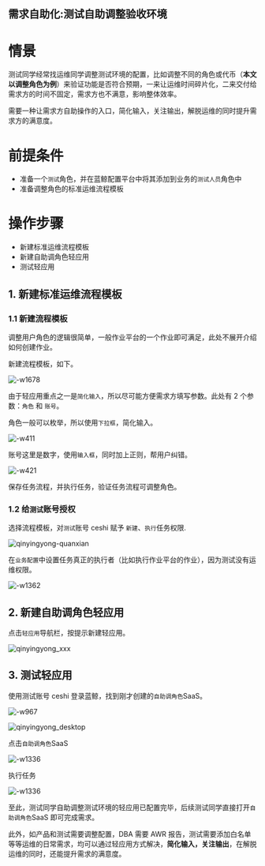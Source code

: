 需求自助化:测试自助调整验收环境
---

# 情景
测试同学经常找运维同学调整测试环境的配置，比如调整不同的角色或代币（**本文以调整角色为例**）来验证功能是否符合预期，一来让运维时间碎片化，二来交付给需求方的时间不固定，需求方也不满意，影响整体效率。

需要一种让需求方自助操作的入口，简化输入，关注输出，解脱运维的同时提升需求方的满意度。

# 前提条件
- 准备一个`测试`角色，并在蓝鲸配置平台中将其添加到业务的`测试人员`角色中
- 准备调整角色的标准运维流程模板

# 操作步骤

- 新建标准运维流程模板
- 新建自助调角色轻应用
- 测试轻应用

## 1. 新建标准运维流程模板

### 1.1 新建流程模板  
调整用户角色的逻辑很简单，一般作业平台的一个作业即可满足，此处不展开介绍如何创建作业。

新建流程模板，如下。

![-w1678](media/15638707333072.jpg)

由于轻应用重点之一是`简化输入`，所以尽可能方便需求方填写参数。此处有 2 个参数：`角色` 和 `账号`。

角色一般可以枚举，所以使用`下拉框`，简化输入。

![-w411](media/15638716485845.jpg)

账号这里是数字，使用`输入框`，同时加上正则，帮用户纠错。

![-w421](media/15638715975909.jpg)

保存任务流程，并执行任务，验证任务流程可调整角色。

### 1.2 给`测试`账号授权

选择流程模板，对`测试`账号 ceshi 赋予 `新建`、`执行`任务权限.

![qinyingyong-quanxian](media/qinyingyong-quanxian.png)

在`业务配置`中设置任务真正的执行者（比如执行作业平台的作业），因为测试没有运维权限。

![-w1362](media/15638727701253.jpg)


## 2. 新建自助调角色轻应用

点击`轻应用`导航栏，按提示新建轻应用。

![qinyingyong_xxx](media/qinyingyong_xxx.png)


## 3. 测试轻应用 

使用测试账号 ceshi 登录蓝鲸，找到刚才创建的`自助调角色`SaaS。

![-w967](media/15642119684271.jpg)

![qinyingyong_desktop](media/qinyingyong_desktop.png)

点击`自助调角色`SaaS

![-w1336](media/15638726755169.jpg)

执行任务

![-w1336](media/15638727133832.jpg)

至此，测试同学自助调整测试环境的轻应用已配置完毕，后续测试同学直接打开`自助调角色`SaaS 即可完成需求。

此外，如产品和测试需要调整配置，DBA 需要 AWR 报告，测试需要添加白名单等等运维的日常需求，均可以通过轻应用方式解决，**简化输入，关注输出**，在解脱运维的同时，还能提升需求的满意度。
